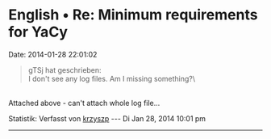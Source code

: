 English • Re: Minimum requirements for YaCy
===========================================

Date: 2014-01-28 22:01:02

> <div>
>
> gTSj hat geschrieben:\
> I don\'t see any log files. Am I missing something?\
>
> </div>

\
Attached above - can\'t attach whole log file\...

Statistik: Verfasst von
[krzyszp](http://forum.yacy-websuche.de/memberlist.php?mode=viewprofile&u=9341)
--- Di Jan 28, 2014 10:01 pm

------------------------------------------------------------------------
